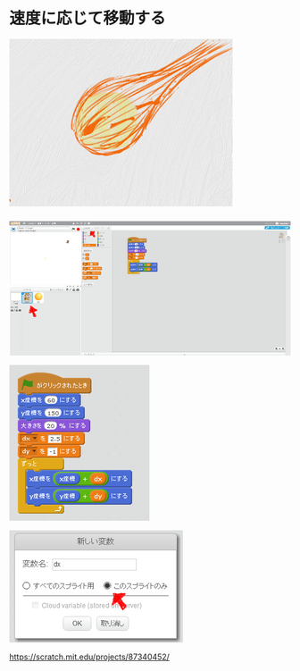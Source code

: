 # 速度に応じて移動する

![](about.png)

### 

![](d001.png)

![](s002.png)

![](s002_opt01.png)

https://scratch.mit.edu/projects/87340452/
